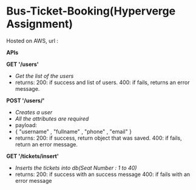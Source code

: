 # Bus-Ticket-Booking(Hyperverge Assignment)

Hosted on AWS, url : 

**APIs**

**GET '/users'**
* *Get the list of the users*
* returns:
200: if success and list of users.
400: if fails, returns an error message.

**POST '/users/'**
* *Creates a user*
* *All the attributes are required*
* payload:
* {
	"username" , "fullname" , "phone" , "email"
}
* returns:
200: if success, return object that was saved.
400: if fails, return an error message.

**GET '/tickets/insert'**
* *Inserts the tickets into db(Seat Number : 1 to 40)*
* returns:
200: if success with an success message
400: if fails with an error message